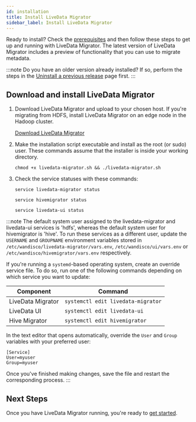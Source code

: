 ```yaml
---
id: installation
title: Install LiveData Migrator
sidebar_label: Install LiveData Migrator
---
```


Ready to install? Check the [prerequisites](./prereqs.md) and then follow these steps to get up and running with LiveData Migrator. The latest version of LiveData Migrator includes a preview of functionality that you can use to migrate metadata.

:::note
Do you have an older version already installed? If so, perform the steps in the [Uninstall a previous release](./uninstall.md) page first.
:::

## Download and install LiveData Migrator

1. Download LiveData Migrator and upload to your chosen host. If you're migrating from HDFS, install LiveData Migrator on an edge node in the Hadoop cluster.

   <div class="download">
   <a href="https://www2.wandisco.com/ldm-trial">Download LiveData Migrator</a>
   </div>

1. Make the installation script executable and install as the root (or sudo) user. These commands assume that the installer is inside your working directory.

   ```text
   chmod +x livedata-migrator.sh && ./livedata-migrator.sh
   ```

1. Check the service statuses with these commands:

   ```text
   service livedata-migrator status
   ```

   ```text
   service hivemigrator status
   ```

   ```text
   service livedata-ui status
   ```

:::note
The default system user assigned to the livedata-migrator and livedata-ui services is 'hdfs', whereas the default system user for hivemigrator is 'hive'. To run these services as a different user, update the `USERNAME` and `GROUPNAME` environment variables stored in `/etc/wandisco/livedata-migrator/vars.env`, `/etc/wandisco/ui/vars.env` or `/etc/wandisco/hivemigrator/vars.env` respectively.

If you're running a `systemd`-based operating system, create an override service file. To do so, run one of the following commands depending on which service you want to update:

| Component | Command |
| -------- | -------- |
| LiveData Migrator | `systemctl edit livedata-migrator` |
| LiveData UI | `systemctl edit livedata-ui` |
| Hive Migrator | `systemctl edit hivemigrator` |

In the text editor that opens automatically, override the `User` and `Group` variables with your preferred user:

```text="Example"
[Service]
User=myuser
Group=myuser
```

Once you've finished making changes, save the file and restart the corresponding process.
:::

## Next Steps

Once you have LiveData Migrator running, you're ready to [get started](./get-started.md).
